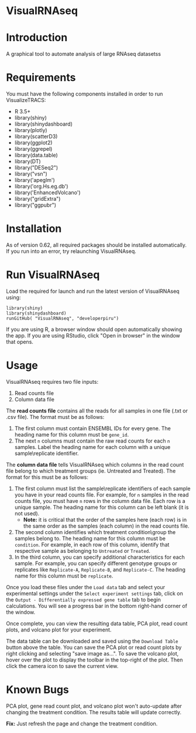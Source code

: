# VisualRNAseq

# Introduction
A graphical tool to automate analysis of large RNAseq datasetss

# Requirements
You must have the following components installed in order to run VisualizeTRACS:
- R 3.5+	
- library(shiny)
- library(shinydashboard)
- library(plotly)
- library(scatterD3)
- library(ggplot2)
- library(ggrepel)
- library(data.table)
- library(DT)
- library("DESeq2")
- library("vsn")
- library('apeglm')
- library('org.Hs.eg.db')
- library('EnhancedVolcano')
- library("gridExtra")
- library("ggpubr")

# Installation
As of version 0.62, all required packages should be installed automatically. If you run into an error, try relaunching VisualRNAseq.
    
# Run VisualRNAseq
Load the required for launch and run the latest version of VisualRNAseq using:

	library(shiny)
	library(shinydashboard)
	runGitHub( "VisualRNAseq", "developerpiru")

If you are using R, a browser window should open automatically showing the app. If you are using RStudio, click "Open in browser" in the window that opens.

# Usage

VisualRNAseq requires two file inputs:
1. Read counts file
2. Column data file

The **read counts file** contains all the reads for all samples in one file (.txt or .csv file). The format must be as follows:
1. The first column must contain ENSEMBL IDs for every gene. The heading name for this column must be ```gene_id```.
2. The next ```n``` columns must contain the raw read counts for each ```n``` samples. Label the heading name for each column with a unique sample\replicate identifier.

The **column data file** tells VisualRNAseq which columns in the read count file belong to which treatment groups (ie. Untreated and Treated). The format for this must be as follows:
1. The first column must list the sample\replicate identifiers of each sample you have in your read counts file. For example, for ```n``` samples in the read counts file, you must have ```n``` rows in the column data file. Each row is a unique sample. The heading name for this column can be left blank (it is not used).
	- **Note:** it is critical that the order of the samples here (each row) is in the same order as the samples (each column) in the read counts file.
2. The second column identifies which treatment condition\group the samples belong to. The heading name for this column must be ```condition```. For example, in each row of this column, identify that respective sample as belonging to ```Untreated``` or ```Treated```.
3. In the third column, you can specify additional characteristics for each sample. For example, you can specify different genotype groups or replicates like ```Replicate-A```, ```Replicate-B```, and ```Replicate-C```. The heading name for this column must be ```replicate```.

Once you load these files under the ```Load data``` tab and select your experimental settings under the ```Select experiment settings``` tab, click on the ```Output - Differentially expressed gene table``` tab to begin calculations. You will see a progress bar in the bottom right-hand corner of the window. 

Once complete, you can view the resulting data table, PCA plot, read count plots, and volcano plot for your experiment.

The data table can be downloaded and saved using the ```Download Table``` button above the table. You can save the PCA plot or read count plots by right clicking and selecting "save image as...". To save the volcano plot, hover over the plot to display the toolbar in the top-right of the plot. Then click the camera icon to save the current view.

# Known Bugs
PCA plot, gene read count plot, and volcano plot won't auto-update after changing the treatment condition. The results table will update correctly. 

**Fix:** Just refresh the page and change the treatment condition.
